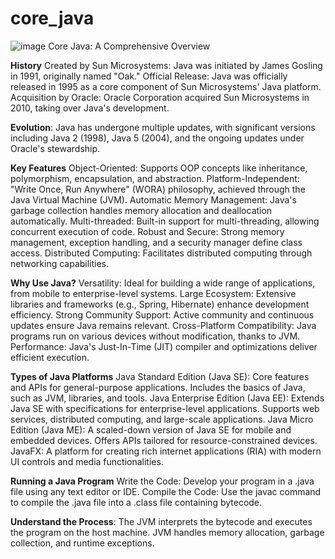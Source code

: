 # core_java
![image](https://github.com/user-attachments/assets/8fa97f9c-5b45-473c-9385-47fae5ace32e)
Core Java: A Comprehensive Overview

**History**
  Created by Sun Microsystems:
      Java was initiated by James Gosling in 1991, originally named "Oak."
  Official Release:
      Java was officially released in 1995 as a core component of Sun Microsystems' Java platform.
  Acquisition by Oracle:
      Oracle Corporation acquired Sun Microsystems in 2010, taking over Java's development.

**Evolution**: Java has undergone multiple updates, with significant versions including Java 2 (1998), Java 5 (2004), and the ongoing updates under Oracle's stewardship.

**Key Features**
  Object-Oriented: 
    Supports OOP concepts like inheritance, polymorphism, encapsulation, and abstraction.
  Platform-Independent: 
    "Write Once, Run Anywhere" (WORA) philosophy, achieved through the Java Virtual Machine (JVM).
  Automatic Memory Management: 
    Java's garbage collection handles memory allocation and deallocation automatically.
  Multi-threaded:
    Built-in support for multi-threading, allowing concurrent execution of code.
  Robust and Secure: 
    Strong memory management, exception handling, and a security manager define class access.
  Distributed Computing: 
    Facilitates distributed computing through networking capabilities.

**Why Use Java?**
  Versatility:
    Ideal for building a wide range of applications, from mobile to enterprise-level   systems.
  Large Ecosystem: 
    Extensive libraries and frameworks (e.g., Spring, Hibernate) enhance development efficiency.
  Strong Community Support:
    Active community and continuous updates ensure Java remains relevant.
  Cross-Platform Compatibility: 
    Java programs run on various devices without modification, thanks to JVM.
  Performance: 
    Java's Just-In-Time (JIT) compiler and optimizations deliver efficient execution.

**Types of Java Platforms**
  Java Standard Edition (Java SE):
    Core features and APIs for general-purpose applications.
    Includes the basics of Java, such as JVM, libraries, and tools.
  Java Enterprise Edition (Java EE):
    Extends Java SE with specifications for enterprise-level applications.
    Supports web services, distributed computing, and large-scale applications.
  Java Micro Edition (Java ME):
    A scaled-down version of Java SE for mobile and embedded devices.
    Offers APIs tailored for resource-constrained devices.
  JavaFX:
    A platform for creating rich internet applications (RIA) with modern UI controls and media   functionalities.

**Running a Java Program**
  Write the Code:
    Develop your program in a .java file using any text editor or IDE.
  Compile the Code:
    Use the javac command to compile the .java file into a .class file containing bytecode.

**Understand the Process**:
    The JVM interprets the bytecode and executes the program on the host machine.
    JVM handles memory allocation, garbage collection, and runtime exceptions.
